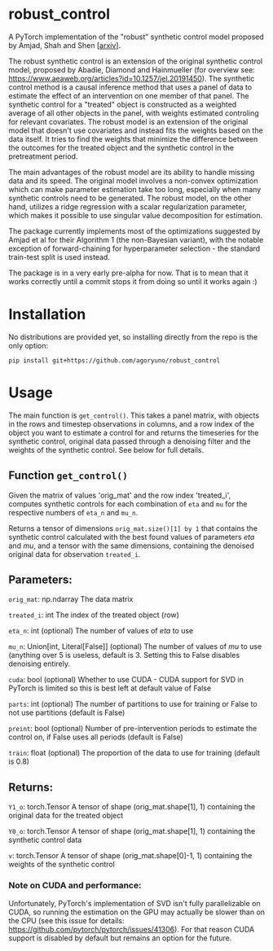 # robust_control

A PyTorch implementation of the "robust" synthetic control model proposed by Amjad, Shah and Shen \[[arxiv](https://arxiv.org/abs/1711.06940)\].

The robust synthetic control is an extension of the original synthetic control model, proposed by Abadie, Diamond and Hainmueller (for overview see:
https://www.aeaweb.org/articles?id=10.1257/jel.20191450). The synthetic control method is a causal inference method that uses a panel of data to estimate the effect of an intervention on one member
of that panel. The synthetic control for a "treated" object is constructed as a weighted average of
all other objects in the panel, with weights estimated controling for relevant covariates. The robust model is an extension of the original model that doesn't use covariates and instead fits
the weights based on the data itself. It tries to find the weights that minimize the difference between the outcomes for the treated object and the synthetic control in the pretreatment period.

The main advantages of the robust model are its ability to handle missing data and its speed. The original model involves a
non-convex optimization which can make parameter estimation take too long, especially when many synthetic controls need to be generated. The robust model,
on the other hand, utilizes a ridge regression with a scalar regularization parameter, which makes it possible to use singular value decomposition for estimation.

The package currently implements most of the optimizations suggested by Amjad et al for their Algorithm 1 (the non-Bayesian variant), with the notable exception of forward-chaining for
hyperparameter selection - the standard train-test split is used instead.

The package is in a very early pre-alpha for now. That is to mean that it works correctly until a commit stops it from doing so until it works
again :)

# Installation

No distributions are provided yet, so installing directly from the repo is the only option:

`pip install git+https://github.com/agoryuno/robust_control`

# Usage

The main function is `get_control()`. This takes a panel matrix, with objects in the rows and timestep observations in columns, and a row index of the object you want to estimate a control for
and returns the timeseries for the synthetic control, original data passed through a denoising filter and the weights of the synthetic control. See below for full details.

## Function `get_control()`

Given the matrix of values 'orig_mat' and the row index 
'treated_i', computes synthetic controls for each combination
of `eta` and `mu` for the respective numbers of `eta_n` and 
`mu_n`.

Returns a tensor of dimensions `orig_mat.size()[1] by 1` 
that contains the synthetic control calculated with the best 
found values of parameters $eta$ and $mu$, and a tensor with the
same dimensions, containing the denoised original data for observation
`treated_i`.

Parameters:
-----------

`orig_mat`: np.ndarray
    The data matrix

`treated_i`: int
    The index of the treated object (row)

`eta_n`: int (optional)
    The number of values of $eta$ to use

`mu_n`: Union[int, Literal[False]] (optional)
    The number of values of $mu$ to use (anything over 5 is useless, default is 3.
    Setting this to False disables denoising entirely.

`cuda`: bool (optional)
    Whether to use CUDA - CUDA support for SVD in PyTorch is limited so this is
    best left at default value of False

`parts`: int (optional)
    The number of partitions to use for training or False to not use partitions
    (default is False)

`preint`: bool (optional)
    Number of pre-intervention periods to estimate the control on, if False
    uses all periods (default is False)

`train`: float (optional)
    The proportion of the data to use for training (default is 0.8)

Returns:
-----------

`Y1_o`: torch.Tensor
    A tensor of shape (orig_mat.shape[1], 1) containing the original data for 
    the treated object

`Y0_o`: torch.Tensor
    A tensor of shape (orig_mat.shape[1], 1) containing the synthetic control
    data

`v`: torch.Tensor
    A tensor of shape (orig_mat.shape[0]-1, 1) containing the weights of the synthetic control


### Note on CUDA and performance:

Unfortunately, PyTorch's implementation of SVD isn't fully parallelizable on CUDA, so running the
estimation on the GPU may actually be slower than on the CPU (see this issue for details: https://github.com/pytorch/pytorch/issues/41306). For that reason CUDA support is disabled by default
but remains an option for the future.
